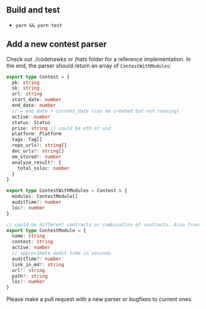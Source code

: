 ## Build and test

- `yarn && yarn test`

## Add a new contest parser

Check out ./codehawks or /hats folder for a reference implementation. In the end, the parser should
return an array of `ContestWithModules`:

```typescript
export type Contest = {
  pk: string
  sk: string
  url: string
  start_date: number
  end_date: number
  // = end_date > current_date (can be created but not running)
  active: number
  status: Status
  prize: string // could be eth or usd
  platform: Platform
  tags: Tag[]
  repo_urls?: string[]
  doc_urls?: string[]
  em_stored?: number
  analyze_result?: {
    total_nsloc: number
  }
}

export type ContestWithModules = Contest & {
  modules: ContestModule[]
  auditTime?: number
  loc?: number
}

// could be different contracts or combination of contracts. Also frontend/backend
export type ContestModule = {
  name: string
  contest: string
  active: number
  // approximate audit time in seconds
  auditTime?: number
  link_in_md?: string
  url?: string
  path?: string
  loc?: number
}
```

Please make a pull request with a new parser or bugfixes to current ones.
